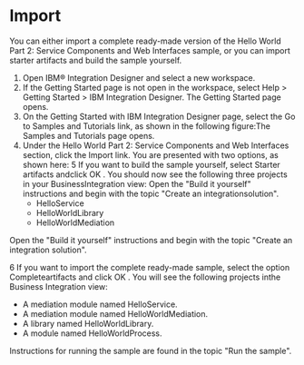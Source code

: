 <!-- image -->

# Import

You can
either import a complete ready-made version of the Hello World Part 2: Service Components and Web
Interfaces sample, or you can import starter artifacts and build the sample yourself.

1. Open IBM® Integration
Designer and
select a new workspace.
2. If the Getting Started page is not open in the workspace, select Help > Getting Started > IBM Integration
Designer. The Getting Started page opens.
3. On the Getting Started with IBM Integration
Designer
 page, select the Go to Samples and Tutorials link, as shown in
the following figure:The Samples and Tutorials page opens.
4. Under the Hello World Part 2: Service Components and Web Interfaces
section, click the Import link. You are presented with two options, as shown
here:
5 If you want to build the sample yourself, select Starter artifacts andclick OK . You should now see the following three projects in your BusinessIntegration view: Open the "Build it yourself" instructions and begin with the topic "Create an integrationsolution".
    - HelloService
    - HelloWorldLibrary
    - HelloWorldMediation

Open the "Build it yourself" instructions and begin with the topic "Create an integration
solution".

6 If you want to import the complete ready-made sample, select the option Completeartifacts and click OK . You will see the following projects inthe Business Integration view:

- A mediation module named HelloService.
- A mediation module named HelloWorldMediation.
- A library named HelloWorldLibrary.
- A module named HelloWorldProcess.

Instructions for running the sample are found in the topic "Run the sample".